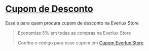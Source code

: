# [Cupom de Desconto](https://github.com/CupomDeDesconto/Promocoes/blob/main/README.md)
Esse é para quem procura cupom de desconto na Everlux Store
<blockquote cite="https://asasdodesconto.com/mais-ofertas/economize-5-em-todas-as-compras-na-everlux-store-17036"><p>Economize 5% em todas as compras na Everlux Store</p><footer>Confira o código para esse cupom em <a href="https://asasdodesconto.com/mais-ofertas/economize-5-em-todas-as-compras-na-everlux-store-17036">Cupom Everlux Store</a></footer></blockquote>